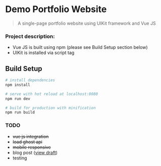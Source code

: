 # Demo Portfolio Website

> A single-page portfolio website using UIKit framework and Vue JS

### Project description:

- Vue JS is built using npm (please see Build Setup section below)
- UIKit is installed via script tag

## Build Setup

``` bash
# install dependencies
npm install

# serve with hot reload at localhost:8080
npm run dev

# build for production with minification
npm run build
```

### TODO

- ~~vue js integration~~
- ~~load ghost api~~
- ~~mobile responsive~~
- blog post ([view draft](https://github.com/aimanbaharum/random-wiki/blob/master/_code_walkthroughs/vuejs_tutorial.md))
- testing